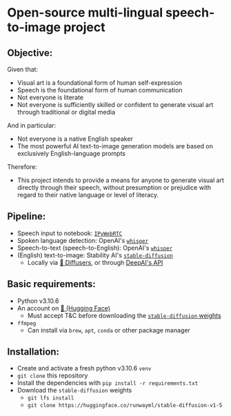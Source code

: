 # Open-source multi-lingual speech-to-image project

## Objective:
Given that:
- Visual art is a foundational form of human self-expression
- Speech is the foundational form of human communication
- Not everyone is literate
- Not everyone is sufficiently skilled or confident to generate visual art through traditional or digital media

And in particular:
- Not everyone is a native English speaker
- The most powerful AI text-to-image generation models are based on exclusively English-language prompts

Therefore:
- This project intends to provide a means for anyone to generate visual art directly through their speech, without presumption or prejudice with regard to their native language or level of literacy.

## Pipeline:
- Speech input to notebook: [`IPyWebRTC`](https://ipywebrtc.readthedocs.io/)
- Spoken language detection: OpenAI's [`whisper`](https://github.com/openai/whisper)
- Speech-to-text (speech-to-English): OpenAI's [`whisper`](https://github.com/openai/whisper)
- (English) text-to-image: Stability AI's [`stable-diffusion`](https://huggingface.co/CompVis/stable-diffusion)
  - Locally via [🤗 Diffusers](https://github.com/huggingface/diffusers), or through [DeepAI's API](https://deepai.org/machine-learning-model/stable-diffusion)

## Basic requirements:
- Python v3.10.6
- An account on [🤗 (Hugging Face)](https://huggingface.co/)
  - Must accept T&C before downloading the [`stable-diffusion` weights](https://huggingface.co/runwayml/stable-diffusion-v1-5)
- `ffmpeg`
  - Can install via `brew`, `apt`, `conda` or other package manager
  
## Installation:
- Create and activate a fresh python v3.10.6 `venv`
- `git clone` this repository
- Install the dependencies with `pip install -r requirements.txt`
- Download the `stable-diffusion` weights
  - `git lfs install`
  - `git clone https://huggingface.co/runwayml/stable-diffusion-v1-5`
